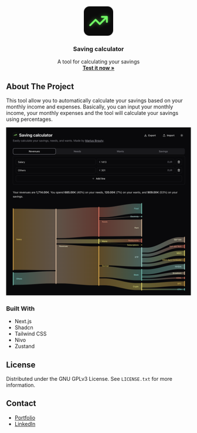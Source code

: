 <br />
<div align="center">
  <a href="https://github.com/othneildrew/Best-README-Template">
    <img src="public/logo.svg" alt="Logo" width="80" height="80">
  </a>

<h3 align="center">Saving calculator</h3>

  <p align="center">
A tool for calculating your savings
<br />
    <a href="https://https://investment.mariusbrt.com/"><strong>Test it now »</strong></a>
    </p>
</div>

## About The Project

This tool allow you to automatically calculate your savings based on your monthly income and expenses.
Basically, you can input your monthly income, your monthly expenses and the tool will calculate your savings using
percentages.

![Preview](preview.png)

### Built With

- Next.js
- Shadcn
- Tailwind CSS
- Nivo
- Zustand

## License

Distributed under the GNU GPLv3 License. See `LICENSE.txt` for more information.

## Contact

- [Portfolio](https://mariusbrt.com)
- [LinkedIn](https://www.linkedin.com/in/mariusbrt/)
